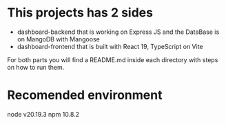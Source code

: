 # This projects has 2 sides
- dashboard-backend that is working on Express JS and the DataBase is on MangoDB with Mangoose
- dashboard-frontend that is built with React 19, TypeScript on Vite

For both parts you will find a README.md inside each directory with steps on how to run them.

# Recomended environment
node v20.19.3
npm 10.8.2